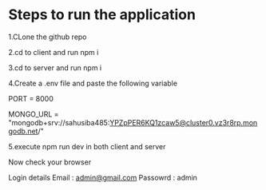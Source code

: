 # Steps to run the application

1.CLone the github repo

2.cd to client and run npm i

3.cd to server and run npm i

4.Create a .env file and paste the following variable

PORT = 8000

MONGO_URL = "mongodb+srv://sahusiba485:YPZpPER6KQ1zcaw5@cluster0.vz3r8rp.mongodb.net/"

5.execute npm run dev in both client and server

Now check your browser

Login details
Email : admin@gmail.com 
Passowrd : admin